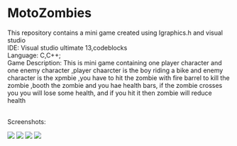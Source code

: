 # MotoZombies
This repository contains a mini game created using Igraphics.h and visual studio
<br>
IDE: Visual studio ultimate 13,codeblocks
<br>
Language: C,C++;
<br>
Game Description: This is mini game containing one player character and one enemy character ,player chaarcter is the boy riding a bike and enemy character is the xpmbie ,you have to hit the zombie with  fire barrel to kill the  zombie ,booth the zombie and you hae health bars, if the zombie crosses you you will lose some health, and if you hit it then zombie will reduce health

<br>
Screenshots:

![](images/game.png)
![](images/menu.png)
![](images/credit.png)
![](images/instructions.png)
